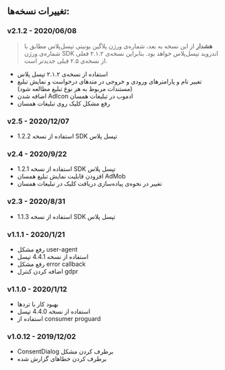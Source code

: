 ## تغییرات نسخه‌ها:

### v2.1.2 - 2020/06/08
> **هشدار** از این نسخه به بعد، شماره‌ی ورژن پلاگین یونیتی تپسل‌پلاس مطابق با شماره‌ی ورژن SDK اندروید تپسل‌پلاس خواهد بود. بنابراین نسخه‌ی ۲.۱.۲ فعلی از نسخه‌ی ۲.۵ قبلی جدیدتر است.
* استفاده از نسخه‌ی ۲.۱.۲ تپسل پلاس
* تغییر نام و پارامترهای ورودی و خروجی در متدهای درخواست و نمایش تبلیغ (مستندات مربوط به هر نوع تبلیغ مطالعه شود)
* اضافه شدن AdIcon ادموب در تبلیغات همسان
* رفع مشکل کلیک روی تبلیغات همسان

### v2.5 - 2020/12/07
* استفاده از نسخه 1.2.2 SDK تپسل پلاس

### v2.4 - 2020/9/22
* استفاده از نسخه 1.2.1 SDK تپسل پلاس
* افزودن قابلیت نمایش تبلیغ همسان AdMob
* تغییر در نحوه‌ی پیاده‌سازی دریافت کلیک در تبلیغات همسان

### v2.3 - 2020/8/31
* استفاده از نسخه 1.1.3 SDK تپسل پلاس

### v1.1.1 - 2020/1/21
* رفع مشکل user-agent
* استفاده از نسخه 4.4.1 تپسل
* رفع مشکل error callback
* اضافه کردن کنترل gdpr

### v1.1.0 - 2020/1/12
* بهبود کار با تردها
* استفاده از نسخه 4.4.0 تپسل
* استفاده از consumer proguard

### v1.0.12 - 2019/12/02
* ConsentDialog برطرف کردن مشکل
* برطرف کردن خطاهای گزارش شده